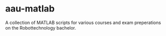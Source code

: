 # aau-matlab
A collection of MATLAB scripts for various courses and exam preperations on the Robottechnology bachelor.
